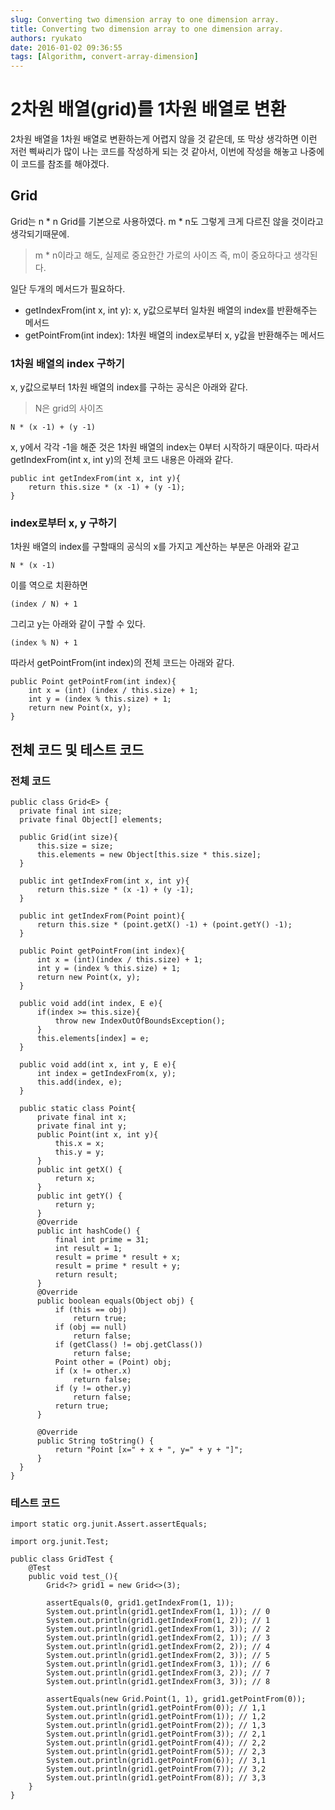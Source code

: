 ```yaml
---
slug: Converting two dimension array to one dimension array.
title: Converting two dimension array to one dimension array.
authors: ryukato
date: 2016-01-02 09:36:55
tags: [Algorithm, convert-array-dimension]
---
```


# 2차원 배열(grid)를 1차원 배열로 변환
2차원 배열을 1차원 배열로 변환하는게 어렵지 않을 것 같은데, 또 막상 생각하면 이런 저런 삑싸리가 많이 나는 코드를 작성하게 되는 것 같아서, 이번에 작성을 해놓고 나중에 이 코드를 참조를 해야겠다.

## Grid
Grid는 n \* n Grid를 기본으로 사용하였다. m \* n도 그렇게 크게 다르진 않을 것이라고 생각되기때문에.
> m \* n이라고 해도, 실제로 중요한간 가로의 사이즈 즉, m이 중요하다고 생각된다.

일단 두개의 메서드가 필요하다.
* getIndexFrom(int x, int y): x, y값으로부터 일차원 배열의 index를 반환해주는 메서드
* getPointFrom(int index): 1차원 배열의 index로부터 x, y값을 반환해주는 메서드

### 1차원 배열의 index 구하기
x, y값으로부터 1차원 배열의 index를 구하는 공식은 아래와 같다.
> N은 grid의 사이즈

```
N * (x -1) + (y -1)
```

x, y에서 각각 -1을 해준 것은 1차원 배열의 index는 0부터 시작하기 때문이다. 따라서 getIndexFrom(int x, int y)의 전체 코드 내용은 아래와 같다.

```
public int getIndexFrom(int x, int y){
    return this.size * (x -1) + (y -1);
}

```

### index로부터 x, y 구하기
1차원 배열의 index를 구할때의 공식의 x를 가지고 계산하는 부분은 아래와 같고

```
N * (x -1)
```

이를 역으로 치환하면

```
(index / N) + 1
```

그리고 y는 아래와 같이 구할 수 있다.

```
(index % N) + 1
```

따라서 getPointFrom(int index)의 전체 코드는 아래와 같다.

```
public Point getPointFrom(int index){
    int x = (int) (index / this.size) + 1;
    int y = (index % this.size) + 1;
    return new Point(x, y);
}
```

## 전체 코드 및 테스트 코드
### 전체 코드

```
public class Grid<E> {
  private final int size;
  private final Object[] elements;

  public Grid(int size){
      this.size = size;
      this.elements = new Object[this.size * this.size];
  }

  public int getIndexFrom(int x, int y){
      return this.size * (x -1) + (y -1);
  }

  public int getIndexFrom(Point point){
      return this.size * (point.getX() -1) + (point.getY() -1);
  }

  public Point getPointFrom(int index){
      int x = (int)(index / this.size) + 1;
      int y = (index % this.size) + 1;
      return new Point(x, y);
  }

  public void add(int index, E e){
      if(index >= this.size){
          throw new IndexOutOfBoundsException();
      }
      this.elements[index] = e;
  }

  public void add(int x, int y, E e){
      int index = getIndexFrom(x, y);
      this.add(index, e);
  }

  public static class Point{
      private final int x;
      private final int y;
      public Point(int x, int y){
          this.x = x;
          this.y = y;
      }
      public int getX() {
          return x;
      }
      public int getY() {
          return y;
      }
      @Override
      public int hashCode() {
          final int prime = 31;
          int result = 1;
          result = prime * result + x;
          result = prime * result + y;
          return result;
      }
      @Override
      public boolean equals(Object obj) {
          if (this == obj)
              return true;
          if (obj == null)
              return false;
          if (getClass() != obj.getClass())
              return false;
          Point other = (Point) obj;
          if (x != other.x)
              return false;
          if (y != other.y)
              return false;
          return true;
      }

      @Override
      public String toString() {
          return "Point [x=" + x + ", y=" + y + "]";
      }
  }
}
```

### 테스트 코드

```
import static org.junit.Assert.assertEquals;

import org.junit.Test;

public class GridTest {
    @Test
    public void test_(){
        Grid<?> grid1 = new Grid<>(3);

        assertEquals(0, grid1.getIndexFrom(1, 1));
        System.out.println(grid1.getIndexFrom(1, 1)); // 0
        System.out.println(grid1.getIndexFrom(1, 2)); // 1
        System.out.println(grid1.getIndexFrom(1, 3)); // 2
        System.out.println(grid1.getIndexFrom(2, 1)); // 3
        System.out.println(grid1.getIndexFrom(2, 2)); // 4
        System.out.println(grid1.getIndexFrom(2, 3)); // 5
        System.out.println(grid1.getIndexFrom(3, 1)); // 6
        System.out.println(grid1.getIndexFrom(3, 2)); // 7
        System.out.println(grid1.getIndexFrom(3, 3)); // 8

        assertEquals(new Grid.Point(1, 1), grid1.getPointFrom(0));
        System.out.println(grid1.getPointFrom(0)); // 1,1
        System.out.println(grid1.getPointFrom(1)); // 1,2
        System.out.println(grid1.getPointFrom(2)); // 1,3
        System.out.println(grid1.getPointFrom(3)); // 2,1
        System.out.println(grid1.getPointFrom(4)); // 2,2
        System.out.println(grid1.getPointFrom(5)); // 2,3
        System.out.println(grid1.getPointFrom(6)); // 3,1
        System.out.println(grid1.getPointFrom(7)); // 3,2
        System.out.println(grid1.getPointFrom(8)); // 3,3
    }
}
```
